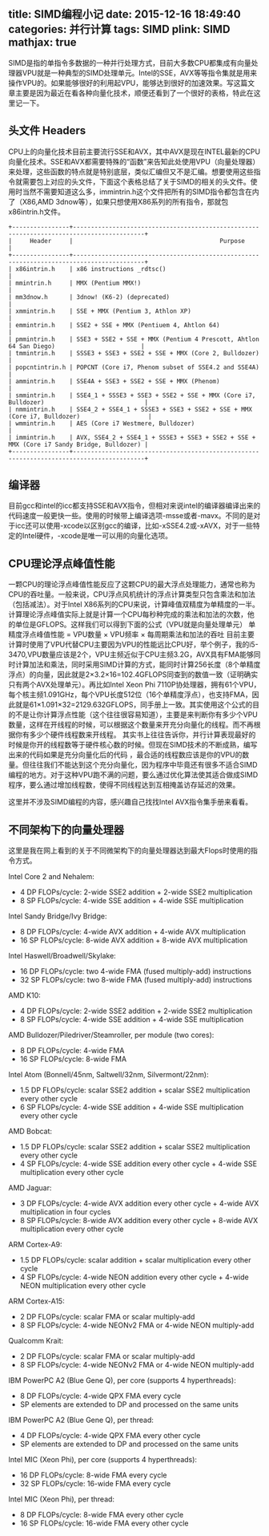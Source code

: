 title: SIMD编程小记
date: 2015-12-16 18:49:40
categories: 并行计算
tags: SIMD
plink: SIMD
mathjax: true
---

SIMD是指的单指令多数据的一种并行处理方式，目前大多数CPU都集成有向量处理器VPU就是一种典型的SIMD处理单元。Intel的SSE，AVX等等指令集就是用来操作VPU的。如果能够很好的利用起VPU，能够达到很好的加速效果。写这篇文章主要是因为最近在看各种向量化技术，顺便还看到了一个很好的表格，特此在这里记一下。

## 头文件 Headers
CPU上的向量化技术目前主要流行SSE和AVX，其中AVX是现在INTEL最新的CPU向量化技术。SSE和AVX都需要特殊的“函数”来告知此处使用VPU（向量处理器）来处理，这些函数的特点就是特别底层，类似汇编但又不是汇编。想要使用这些指令就需要包上对应的头文件，下面这个表格总结了关于SIMD的相关的头文件。使用时当然不需要知道这么多，immintrin.h这个文件把所有的SIMD指令都包含在内了（X86,AMD 3dnow等），如果只想使用X86系列的所有指令，那就包x86intrin.h文件。
```
+----------------+------------------------------------------------------------------------------------------+
|     Header     |                                         Purpose                                          |
+----------------+------------------------------------------------------------------------------------------+
| x86intrin.h    | x86 instructions _rdtsc()                                                                |
| mmintrin.h     | MMX (Pentium MMX!)                                                                       |
| mm3dnow.h      | 3dnow! (K6-2) (deprecated)                                                               |
| xmmintrin.h    | SSE + MMX (Pentium 3, Athlon XP)                                                         |
| emmintrin.h    | SSE2 + SSE + MMX (Pentiuem 4, Ahtlon 64)                                                 |
| pmmintrin.h    | SSE3 + SSE2 + SSE + MMX (Pentium 4 Prescott, Ahtlon 64 San Diego)                        |
| tmmintrin.h    | SSSE3 + SSE3 + SSE2 + SSE + MMX (Core 2, Bulldozer)                                      |
| popcntintrin.h | POPCNT (Core i7, Phenom subset of SSE4.2 and SSE4A)                                      |
| ammintrin.h    | SSE4A + SSE3 + SSE2 + SSE + MMX (Phenom)                                                 |
| smmintrin.h    | SSE4_1 + SSSE3 + SSE3 + SSE2 + SSE + MMX (Core i7, Bulldozer)                            |
| nmmintrin.h    | SSE4_2 + SSE4_1 + SSSE3 + SSE3 + SSE2 + SSE + MMX (Core i7, Bulldozer)                   |
| wmmintrin.h    | AES (Core i7 Westmere, Bulldozer)                                                        |
| immintrin.h    | AVX, SSE4_2 + SSE4_1 + SSSE3 + SSE3 + SSE2 + SSE + MMX (Core i7 Sandy Bridge, Bulldozer) |
+----------------+------------------------------------------------------------------------------------------+
```
## 编译器
目前gcc和intel的icc都支持SSE和AVX指令，但相对来说intel的编译器编译出来的代码速度一般更快一些。使用的时候带上编译选项-msse或者-mavx。不同的是对于icc还可以使用-xcode以区别gcc的编译，比如-xSSE4.2或-xAVX，对于一些特定的Intel硬件，-xcode是唯一可以用的向量化选项。

## CPU理论浮点峰值性能
一颗CPU的理论浮点峰值性能反应了这颗CPU的最大浮点处理能力，通常也称为CPU的吞吐量。一般来说，CPU浮点风机统计的浮点计算类型只包含乘法和加法（包括减法）。对于Intel X86系列的CPU来说，计算峰值双精度为单精度的一半。
计算理论浮点峰值实际上就是计算一个CPU每秒种完成的乘法和加法的次数，他的单位是GFLOPS。这样我们可以得到下面的公式（VPU就是向量处理单元）
          单精度浮点峰值性能 = VPU数量 × VPU频率 × 每周期乘法和加法的吞吐
目前主要计算时使用了VPU代替CPU主要因为VPU的性能远比CPU好，举个例子，我的i5-3470,VPU数量应该是2个，VPU主频近似于CPU主频3.2G，AVX具有FMA能够同时计算加法和乘法，同时采用SIMD计算的方式，能同时计算256长度（8个单精度浮点）的向量，因此就是2×3.2×16=102.4GFLOPS同查到的数值一致（证明确实只有两个AVX处理单元）。再比如Intel Xeon Phi 7110P协处理器，拥有61个VPU，每个核主频1.091GHz，每个VPU长度512位（16个单精度浮点），也支持FMA，因此就是61×1.091×32=2129.632GFLOPS，同手册上一致。其实使用这个公式的目的不是让你计算浮点性能（这个往往很容易知道），主要是来判断你有多少个VPU数量，这样在开线程的时候，可以根据这个数量来开充分向量化的线程。而不再根据你有多少个硬件线程数来开线程。
其实书上往往告诉你，并行计算表现最好的时候是你开的线程数等于硬件核心数的时候。但现在SIMD技术的不断成熟，编写出来的代码如果是充分向量化后的代码 ，最合适的线程数应该是你的VPU的数量。但往往我们不能达到这个充分向量化，因为程序中毕竟还有很多不适合SIMD编程的地方。对于这种VPU跑不满的问题，要么通过优化算法使其适合做成SIMD程序，要么通过增加线程数，使得不同线程达到互相掩盖访存延迟的效果。

这里并不涉及SIMD编程的内容，感兴趣自己找找Intel AVX指令集手册来看看。

## 不同架构下的向量处理器
这里是我在网上看到的关于不同微架构下的向量处理器达到最大Flops时使用的指令方式。

Intel Core 2 and Nehalem:
* 4 DP FLOPs/cycle: 2-wide SSE2 addition + 2-wide SSE2 multiplication
* 8 SP FLOPs/cycle: 4-wide SSE addition + 4-wide SSE multiplication

Intel Sandy Bridge/Ivy Bridge:
* 8 DP FLOPs/cycle: 4-wide AVX addition + 4-wide AVX multiplication
* 16 SP FLOPs/cycle: 8-wide AVX addition + 8-wide AVX multiplication

Intel Haswell/Broadwell/Skylake:
* 16 DP FLOPs/cycle: two 4-wide FMA (fused multiply-add) instructions
* 32 SP FLOPs/cycle: two 8-wide FMA (fused multiply-add) instructions

AMD K10:
* 4 DP FLOPs/cycle: 2-wide SSE2 addition + 2-wide SSE2 multiplication
* 8 SP FLOPs/cycle: 4-wide SSE addition + 4-wide SSE multiplication

AMD Bulldozer/Piledriver/Steamroller, per module (two cores):
* 8 DP FLOPs/cycle: 4-wide FMA
* 16 SP FLOPs/cycle: 8-wide FMA

Intel Atom (Bonnell/45nm, Saltwell/32nm, Silvermont/22nm):
* 1.5 DP FLOPs/cycle: scalar SSE2 addition + scalar SSE2 multiplication every other cycle
* 6 SP FLOPs/cycle: 4-wide SSE addition + 4-wide SSE multiplication every other cycle

AMD Bobcat:
* 1.5 DP FLOPs/cycle: scalar SSE2 addition + scalar SSE2 multiplication every other cycle
* 4 SP FLOPs/cycle: 4-wide SSE addition every other cycle + 4-wide SSE multiplication every other cycle

AMD Jaguar:
* 3 DP FLOPs/cycle: 4-wide AVX addition every other cycle + 4-wide AVX multiplication in four cycles
* 8 SP FLOPs/cycle: 8-wide AVX addition every other cycle + 8-wide AVX multiplication every other cycle

ARM Cortex-A9:
* 1.5 DP FLOPs/cycle: scalar addition + scalar multiplication every other cycle
* 4 SP FLOPs/cycle: 4-wide NEON addition every other cycle + 4-wide NEON multiplication every other cycle

ARM Cortex-A15:
* 2 DP FLOPs/cycle: scalar FMA or scalar multiply-add
* 8 SP FLOPs/cycle: 4-wide NEONv2 FMA or 4-wide NEON multiply-add

Qualcomm Krait:
* 2 DP FLOPs/cycle: scalar FMA or scalar multiply-add
* 8 SP FLOPs/cycle: 4-wide NEONv2 FMA or 4-wide NEON multiply-add

IBM PowerPC A2 (Blue Gene Q), per core (supports 4 hyperthreads):
* 8 DP FLOPs/cycle: 4-wide QPX FMA every cycle
* SP elements are extended to DP and processed on the same units

IBM PowerPC A2 (Blue Gene Q), per thread:
* 4 DP FLOPs/cycle: 4-wide QPX FMA every other cycle
* SP elements are extended to DP and processed on the same units

Intel MIC (Xeon Phi), per core (supports 4 hyperthreads):
* 16 DP FLOPs/cycle: 8-wide FMA every cycle
* 32 SP FLOPs/cycle: 16-wide FMA every cycle

Intel MIC (Xeon Phi), per thread:
* 8 DP FLOPs/cycle: 8-wide FMA every other cycle
* 16 SP FLOPs/cycle: 16-wide FMA every other cycle
